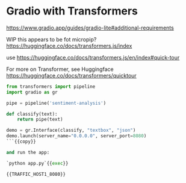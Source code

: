 # Gradio with Transformers

https://www.gradio.app/guides/gradio-lite#additional-requirements


WIP this appears to be fot micropip?
https://huggingface.co/docs/transformers.js/index


use https://huggingface.co/docs/transformers.js/en/index#quick-tour

For more on Transformer, see Huggingface https://huggingface.co/docs/transformers/quicktour


```python
from transformers import pipeline
import gradio as gr

pipe = pipeline('sentiment-analysis')

def classify(text):
	return pipe(text)

demo = gr.Interface(classify, "textbox", "json")
demo.launch(server_name="0.0.0.0", server_port=8080)
```{{copy}}

and run the app:

`python app.py`{{exec}}

{{TRAFFIC_HOST1_8080}}
